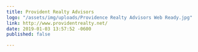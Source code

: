 ```yaml
---
title: Provident Realty Advisors
logo: "/assets/img/uploads/Providence Realty Advisors Web Ready.jpg"
link: http://www.providentrealty.net/
date: 2019-01-03 13:57:52 -0600
published: false

---
```

